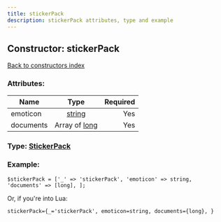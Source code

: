 ```yaml
---
title: stickerPack
description: stickerPack attributes, type and example
---
```

## Constructor: stickerPack  
[Back to constructors index](index.md)



### Attributes:

| Name     |    Type       | Required |
|----------|:-------------:|---------:|
|emoticon|[string](../types/string.md) | Yes|
|documents|Array of [long](../types/long.md) | Yes|



### Type: [StickerPack](../types/StickerPack.md)


### Example:

```
$stickerPack = ['_' => 'stickerPack', 'emoticon' => string, 'documents' => [long], ];
```  

Or, if you're into Lua:  


```
stickerPack={_='stickerPack', emoticon=string, documents={long}, }

```


